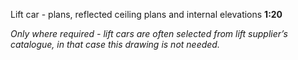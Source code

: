 <span class="transform-to-uppercase">Lift car - plans, reflected ceiling plans and internal elevations **1:20**</span>

_Only where required - lift cars are often selected from lift supplier’s catalogue, in that case this drawing is not needed._